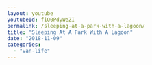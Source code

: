 ```yaml
---
layout: youtube
youtubeId: fiQ0PdyWeZI
permalink: /sleeping-at-a-park-with-a-lagoon/
title: "Sleeping At A Park With A Lagoon"
date: "2018-11-09"
categories: 
  - "van-life"
---
```


